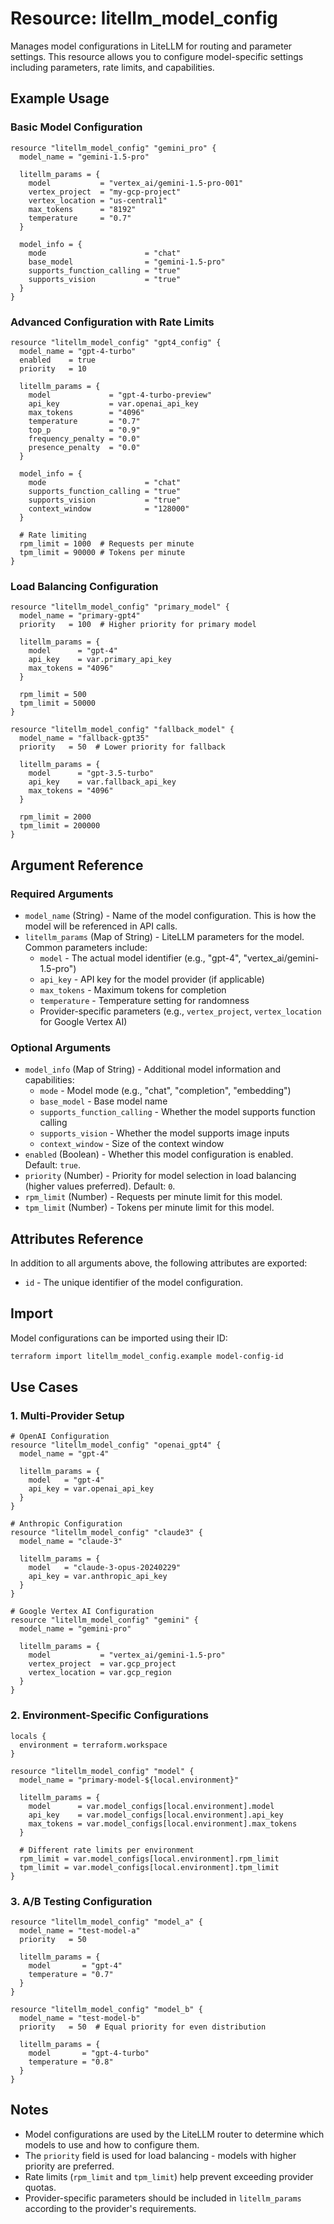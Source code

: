 # Resource: litellm_model_config

Manages model configurations in LiteLLM for routing and parameter settings. This resource allows you to configure model-specific settings including parameters, rate limits, and capabilities.

## Example Usage

### Basic Model Configuration

```hcl
resource "litellm_model_config" "gemini_pro" {
  model_name = "gemini-1.5-pro"
  
  litellm_params = {
    model           = "vertex_ai/gemini-1.5-pro-001"
    vertex_project  = "my-gcp-project"
    vertex_location = "us-central1"
    max_tokens      = "8192"
    temperature     = "0.7"
  }
  
  model_info = {
    mode                      = "chat"
    base_model                = "gemini-1.5-pro"
    supports_function_calling = "true"
    supports_vision           = "true"
  }
}
```

### Advanced Configuration with Rate Limits

```hcl
resource "litellm_model_config" "gpt4_config" {
  model_name = "gpt-4-turbo"
  enabled    = true
  priority   = 10
  
  litellm_params = {
    model             = "gpt-4-turbo-preview"
    api_key           = var.openai_api_key
    max_tokens        = "4096"
    temperature       = "0.7"
    top_p             = "0.9"
    frequency_penalty = "0.0"
    presence_penalty  = "0.0"
  }
  
  model_info = {
    mode                      = "chat"
    supports_function_calling = "true"
    supports_vision           = "true"
    context_window            = "128000"
  }
  
  # Rate limiting
  rpm_limit = 1000  # Requests per minute
  tpm_limit = 90000 # Tokens per minute
}
```

### Load Balancing Configuration

```hcl
resource "litellm_model_config" "primary_model" {
  model_name = "primary-gpt4"
  priority   = 100  # Higher priority for primary model
  
  litellm_params = {
    model      = "gpt-4"
    api_key    = var.primary_api_key
    max_tokens = "4096"
  }
  
  rpm_limit = 500
  tpm_limit = 50000
}

resource "litellm_model_config" "fallback_model" {
  model_name = "fallback-gpt35"
  priority   = 50  # Lower priority for fallback
  
  litellm_params = {
    model      = "gpt-3.5-turbo"
    api_key    = var.fallback_api_key
    max_tokens = "4096"
  }
  
  rpm_limit = 2000
  tpm_limit = 200000
}
```

## Argument Reference

### Required Arguments

- `model_name` (String) - Name of the model configuration. This is how the model will be referenced in API calls.
- `litellm_params` (Map of String) - LiteLLM parameters for the model. Common parameters include:
  - `model` - The actual model identifier (e.g., "gpt-4", "vertex_ai/gemini-1.5-pro")
  - `api_key` - API key for the model provider (if applicable)
  - `max_tokens` - Maximum tokens for completion
  - `temperature` - Temperature setting for randomness
  - Provider-specific parameters (e.g., `vertex_project`, `vertex_location` for Google Vertex AI)

### Optional Arguments

- `model_info` (Map of String) - Additional model information and capabilities:
  - `mode` - Model mode (e.g., "chat", "completion", "embedding")
  - `base_model` - Base model name
  - `supports_function_calling` - Whether the model supports function calling
  - `supports_vision` - Whether the model supports image inputs
  - `context_window` - Size of the context window
- `enabled` (Boolean) - Whether this model configuration is enabled. Default: `true`.
- `priority` (Number) - Priority for model selection in load balancing (higher values preferred). Default: `0`.
- `rpm_limit` (Number) - Requests per minute limit for this model.
- `tpm_limit` (Number) - Tokens per minute limit for this model.

## Attributes Reference

In addition to all arguments above, the following attributes are exported:

- `id` - The unique identifier of the model configuration.

## Import

Model configurations can be imported using their ID:

```bash
terraform import litellm_model_config.example model-config-id
```

## Use Cases

### 1. Multi-Provider Setup

```hcl
# OpenAI Configuration
resource "litellm_model_config" "openai_gpt4" {
  model_name = "gpt-4"
  
  litellm_params = {
    model   = "gpt-4"
    api_key = var.openai_api_key
  }
}

# Anthropic Configuration
resource "litellm_model_config" "claude3" {
  model_name = "claude-3"
  
  litellm_params = {
    model   = "claude-3-opus-20240229"
    api_key = var.anthropic_api_key
  }
}

# Google Vertex AI Configuration
resource "litellm_model_config" "gemini" {
  model_name = "gemini-pro"
  
  litellm_params = {
    model           = "vertex_ai/gemini-1.5-pro"
    vertex_project  = var.gcp_project
    vertex_location = var.gcp_region
  }
}
```

### 2. Environment-Specific Configurations

```hcl
locals {
  environment = terraform.workspace
}

resource "litellm_model_config" "model" {
  model_name = "primary-model-${local.environment}"
  
  litellm_params = {
    model      = var.model_configs[local.environment].model
    api_key    = var.model_configs[local.environment].api_key
    max_tokens = var.model_configs[local.environment].max_tokens
  }
  
  # Different rate limits per environment
  rpm_limit = var.model_configs[local.environment].rpm_limit
  tpm_limit = var.model_configs[local.environment].tpm_limit
}
```

### 3. A/B Testing Configuration

```hcl
resource "litellm_model_config" "model_a" {
  model_name = "test-model-a"
  priority   = 50
  
  litellm_params = {
    model       = "gpt-4"
    temperature = "0.7"
  }
}

resource "litellm_model_config" "model_b" {
  model_name = "test-model-b"
  priority   = 50  # Equal priority for even distribution
  
  litellm_params = {
    model       = "gpt-4-turbo"
    temperature = "0.8"
  }
}
```

## Notes

- Model configurations are used by the LiteLLM router to determine which models to use and how to configure them.
- The `priority` field is used for load balancing - models with higher priority are preferred.
- Rate limits (`rpm_limit` and `tpm_limit`) help prevent exceeding provider quotas.
- Provider-specific parameters should be included in `litellm_params` according to the provider's requirements.